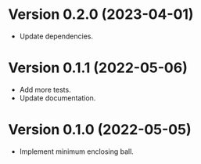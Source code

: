 # Version 0.2.0 (2023-04-01)

  * Update dependencies.

# Version 0.1.1 (2022-05-06)

  * Add more tests.
  * Update documentation.

# Version 0.1.0 (2022-05-05)

  * Implement minimum enclosing ball.
